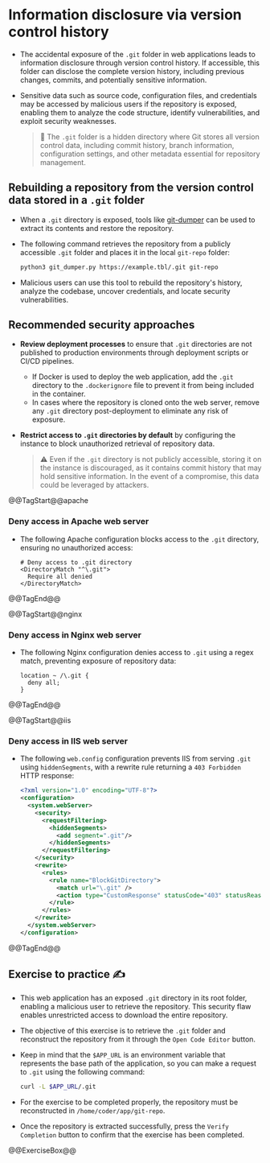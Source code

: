 # Information disclosure via version control history

* The accidental exposure of the `.git` folder in web applications leads to information disclosure through version control history. If accessible, this folder can disclose the complete version history, including previous changes, commits, and potentially sensitive information.
* Sensitive data such as source code, configuration files, and credentials may be accessed by malicious users if the repository is exposed, enabling them to analyze the code structure, identify vulnerabilities, and exploit security weaknesses.

  > :older_man: The `.git` folder is a hidden directory where Git stores all version control data, including commit history, branch information, configuration settings, and other metadata essential for repository management.

## Rebuilding a repository from the version control data stored in a `.git` folder

* When a `.git` directory is exposed, tools like [git-dumper][1] can be used to extract its contents and restore the repository.
* The following command retrieves the repository from a publicly accessible `.git` folder and places it in the local `git-repo` folder:

  ```bash
  python3 git_dumper.py https://example.tbl/.git git-repo
  ```

* Malicious users can use this tool to rebuild the repository's history, analyze the codebase, uncover credentials, and locate security vulnerabilities.

## Recommended security approaches

* **Review deployment processes** to ensure that `.git` directories are not published to production environments through deployment scripts or CI/CD pipelines.
  * If Docker is used to deploy the web application, add the `.git` directory to the `.dockerignore` file to prevent it from being included in the container.
  * In cases where the repository is cloned onto the web server, remove any `.git` directory post-deployment to eliminate any risk of exposure.
* **Restrict access to `.git` directories by default** by configuring the instance to block unauthorized retrieval of repository data.

  > :warning: Even if the `.git` directory is not publicly accessible, storing it on the instance is discouraged, as it contains commit history that may hold sensitive information. In the event of a compromise, this data could be leveraged by attackers.

@@TagStart@@apache

### Deny access in Apache web server

* The following Apache configuration blocks access to the `.git` directory, ensuring no unauthorized access:

  ```apacheconf
  # Deny access to .git directory
  <DirectoryMatch "^\.git">
    Require all denied
  </DirectoryMatch>
  ```

@@TagEnd@@

@@TagStart@@nginx

### Deny access in Nginx web server

* The following Nginx configuration denies access to `.git` using a regex match, preventing exposure of repository data:

  ```nginx
  location ~ /\.git {
    deny all;
  }
  ```

@@TagEnd@@

@@TagStart@@iis

### Deny access in IIS web server

* The following `web.config` configuration prevents IIS from serving `.git` using `hiddenSegments`, with a rewrite rule returning a `403 Forbidden` HTTP response:

  ```xml
  <?xml version="1.0" encoding="UTF-8"?>
  <configuration>
    <system.webServer>
      <security>
        <requestFiltering>
          <hiddenSegments>
            <add segment=".git"/>
          </hiddenSegments>
        </requestFiltering>
      </security>
      <rewrite>
        <rules>
          <rule name="BlockGitDirectory">
            <match url="\.git" />
            <action type="CustomResponse" statusCode="403" statusReason="Forbidden" statusDescription="Access is forbidden." />
          </rule>
        </rules>
      </rewrite>
    </system.webServer>
  </configuration>
  ```

@@TagEnd@@

## Exercise to practice :writing_hand:

* This web application has an exposed `.git` directory in its root folder, enabling a malicious user to retrieve the repository. This security flaw enables unrestricted access to download the entire repository.
* The objective of this exercise is to retrieve the `.git` folder and reconstruct the repository from it through the `Open Code Editor` button.
* Keep in mind that the `$APP_URL` is an environment variable that represents the base path of the application, so you can make a request to `.git` using the following command:

  ```bash
  curl -L $APP_URL/.git
  ```

* For the exercise to be completed properly, the repository must be reconstructed in `/home/coder/app/git-repo`.
* Once the repository is extracted successfully, press the `Verify Completion` button to confirm that the exercise has been completed.

@@ExerciseBox@@

[1]: https://github.com/arthaud/git-dumper
